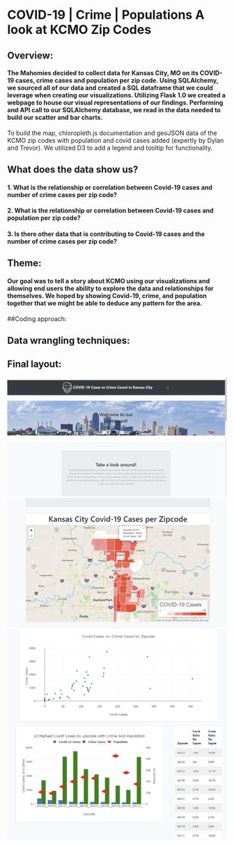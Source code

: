 # COVID-19 | Crime | Populations A look at KCMO Zip Codes

## Overview:
#### The Mahomies decided to collect data for Kansas City, MO on its COVID-19 cases, crime cases and population per zip code. Using SQLAlchemy, we sourced all of our data and created a SQL dataframe that we could leverage when creating our visualizations. Utilizing Flask 1.0 we created a webpage to house our visual representations of our findings. Performing and API call to our SQLAlchemy database, we read in the data needed to build our scatter and bar charts. 
To build the map,  chloropleth.js documentation and geoJSON data of the KCMO zip codes with population and covid cases added (expertly by Dylan and Trevor).  We utilized D3 to add a legend and tooltip for functionality.

## What does the data show us?
#### 1. What is the relationship or correlation between Covid-19 cases and number of crime cases per zip code?
#### 2. What is the relationship or correlation between Covid-19 cases and population per zip code?
#### 3. Is there other data that is contributing to Covid-19 cases and the number of crime cases per zip code?

## Theme:
#### Our goal was to tell a story about KCMO using our visualizations and allowing end users the ability to explore the data and relationships for themselves. We hoped by showing Covid-19, crime, and population together that we might be able to deduce any pattern for the area.

##Coding approach:
####

## Data wrangling techniques:
####

## Final layout:
![webpage image](img/webpage1.PNG)
![webpage image](img/map.PNG)
![webpage image](img/charts.PNG)



